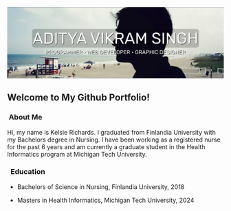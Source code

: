 <img src="https://raw.githubusercontent.com/AVS1508/AVS1508/master/assets/Aditya%20Vikram%20Singh%20Banner.png">

<h2> Welcome to My Github Portfolio!</h2>

<h3> &nbsp;About Me </h3>

Hi, my name is Kelsie Richards.  I graduated from Finlandia University with my Bachelors degree in Nursing.
I have been working as a registered nurse for the past 6 years and am currently a graduate student in the Health Informatics
program at Michigan Tech University. 

<h3> &nbsp; Education </h3>

- Bachelors of Science in Nursing, Finlandia University, 2018
  
- Masters in Health Informatics, Michigan Tech University, 2024




